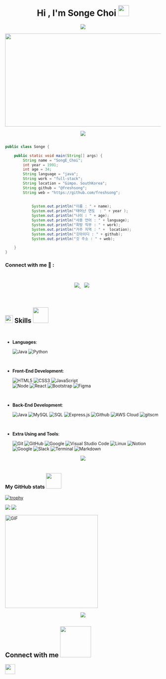 <!-- ### Hi there 👋 -->

<!--
**freshsong/freshsong** is a ✨ _special_ ✨ repository because its `README.md` (this file) appears on your GitHub profile.

Here are some ideas to get you started:

- 🔭 I’m currently working on ...
- 🌱 I’m currently learning ...
- 👯 I’m looking to collaborate on ...
- 🤔 I’m looking for help with ...
- 💬 Ask me about ...
- 📫 How to reach me: ...
- 😄 Pronouns: ...
- ⚡ Fun fact: ...
-->
<!--
[![Typing SVG](https://readme-typing-svg.demolab.com?font=Fira+Code&weight=700&size=25&duration=4000&pause=2000&color=BAB7CA&background=FFFFFF00&center=%EC%A7%84%EC%8B%A4&vCenter=%EA%B1%B0%EC%A7%93&repeat=%EC%A7%84%EC%8B%A4&random=%EA%B1%B0%EC%A7%93&width=500&height=60&lines=Welcome+to+SongE's+GitHub~!)](https://git.io/typing-svg)
-->


<h1 align="center">Hi , I'm Songe Choi <img src="https://media.giphy.com/media/hvRJCLFzcasrR4ia7z/giphy.gif" width="35"></h1>
<p align="center">
  <a href="https://github.com/DenverCoder1/readme-typing-svg"><img src="https://readme-typing-svg.herokuapp.com?font=Time+New+Roman&color=%23C8BE25&size=25&center=true&vCenter=true&width=600&height=100&lines=Fullstack+WebDeveloper+@dev.bella;Computer+Developer+Student;Competitive+Programmer;Always+learning+new+things"></a>
</p>
<img src="https://media.giphy.com/media/v1.Y2lkPTc5MGI3NjExdWJuajF0OGc4ZW4yYmt2ZXZnd3JucHhqbjdjc2w4bHpxN21sZ3l0YiZlcD12MV9pbnRlcm5hbF9naWZfYnlfaWQmY3Q9Zw/3oKIPnAiaMCws8nOsE/giphy.gif" width="600" height="300"/>

<p  align="center">
<img src="https://user-images.githubusercontent.com/73097560/115834477-dbab4500-a447-11eb-908a-139a6edaec5c.gif">             
<br>

```java

public class Songe {

	public static void main(String[] args) {
		String name = "SongE_Choi";
		int year = 1991;
		int age = 34;
	    String language = "java";
	    String work = "full-stack";
		String location = "Gimpo. SouthKorea";
		String github = "@freshsong";
		String web = "https://github.com/freshsong";
	    
			
			System.out.println("이름 : " + name);
			System.out.println("태어난 연도  : " + year );
			System.out.println("나이 : " + age);
			System.out.println("사용 언어 : " + language);
			System.out.println("희망 직무 : " + work);
			System.out.println("거주 지역 : " +  location);
			System.out.println("깃아이디 : " + github);
			System.out.println("깃 주소 : " + web);

	}
}
```


### Connect with me 🔗 :
<br>
<p align='center'>
<a href="racimo.715@gmail.com" target="_blank">
<img src="https://img.shields.io/badge/Gmail-D14836?style=for-the-badge&logo=gmail&logoColor=white">
</a>&nbsp;&nbsp;
<a href="https://www.instagram.com/dev.bella" target="_blank">
<img src="https://img.shields.io/badge/dev.bella-%23E4405F.svg?style=for-the-badge&logo=Instagram&logoColor=white"></a>&nbsp;&nbsp;
</p>
<br>

## <img src="https://media2.giphy.com/media/QssGEmpkyEOhBCb7e1/giphy.gif?cid=ecf05e47a0n3gi1bfqntqmob8g9aid1oyj2wr3ds3mg700bl&rid=giphy.gif" width ="25"><b> Skills</b></b> <img src="https://media.giphy.com/media/7j2hfyeVcDtf2/giphy.gif" width="50" />



<br>



- **Languages**:

    ![Java](https://img.shields.io/badge/Java-ED8B00?style=for-the-badge&logo=java&logoColor=white)
    ![Python](https://img.shields.io/badge/Python-3776AB?style=for-the-badge&logo=python&logoColor=white)

<br>   
    
- **Front-End Development**:

   ![HTML5](https://img.shields.io/badge/HTML5%20-%23E34F26.svg?style=for-the-badge&logo=html5&logoColor=white)
   ![CSS3](https://img.shields.io/badge/CSS%20-%231572B6.svg?style=for-the-badge&logo=css3&logoColor=white)
   ![JavaScript](https://img.shields.io/badge/JavaScript%20-%23F7DF1E.svg?style=for-the-badge&logo=javascript&logoColor=black)   
  ![Node](https://img.shields.io/badge/Node.js-339933?style=for-the-badge&logo=node.js&logoColor=white)
   ![React](https://img.shields.io/badge/React-61DAFB?style=for-the-badge&logo=react&logoColor=black)
   ![Bootstrap](https://img.shields.io/badge/Bootstrap-563D7C?style=for-the-badge&logo=bootstrap&logoColor=white)
  ![Figma](https://img.shields.io/badge/Figma-F24E1E?style=for-the-badge&logo=figma&logoColor=white)
<br>


- **Back-End Development**:

  ![Java](https://img.shields.io/badge/Java-ED8B00?style=for-the-badge&logo=java&logoColor=white)
  ![MySQL](https://img.shields.io/badge/MySQL%20-%231572B6.svg?style=for-the-badge&logo=MySQL&logoColor=black)
  ![SQL](https://img.shields.io/badge/SQL-CC2927?style=for-the-badge&logo=microsoft%20sql%20server&logoColor=white)
  ![Express.js](https://img.shields.io/badge/Express.js-000000?style=for-the-badge&logo=express&logoColor=white)
      ![Github](https://img.shields.io/badge/GitHub%20Pages-%23327FC7.svg?style=for-the-badge&logo=github&logoColor=white)
    ![AWS Cloud](https://img.shields.io/badge/AWS%20cloud-%23327FC7.svg?style=for-the-badge&logo=aws&logoColor=white)
    ![gitscm](https://img.shields.io/badge/Git-F05032?style=for-the-badge&logo=git&logoColor=white)

<br>




- **Extra Using and Tools**:

    ![Git](https://img.shields.io/badge/git-%23F05033.svg?style=for-the-badge&logo=git&logoColor=white)
    ![GitHub](https://img.shields.io/badge/github-%23121011.svg?style=for-the-badge&logo=github&logoColor=white)
    ![Google](https://img.shields.io/badge/google-%234285F4.svg?style=for-the-badge&logo=google&logoColor=white)
    ![Visual Studio Code](https://img.shields.io/badge/Visual%20Studio%20Code-0078d7.svg?style=for-the-badge&logo=visual-studio-code&logoColor=white)
    ![Linux](https://img.shields.io/badge/Linux-FCC624?style=for-the-badge&logo=linux&logoColor=black) 
    ![Notion](https://img.shields.io/badge/Notion-FFFFFF?style=for-the-badge&logo=notion&logoColor=black) 
    ![Google](https://img.shields.io/badge/google-%234285F4.svg?style=for-the-badge&logo=google&logoColor=white)
    ![Slack](https://img.shields.io/badge/slack-%F24E1E.svg?style=for-the-badge&logo=slack&logoColor=white)
    ![Terminal](https://img.shields.io/badge/Terminal-%23054020?style=for-the-badge&logo=gnu-bash&logoColor=white)
    ![Markdown](https://img.shields.io/badge/markdown-%23000000.svg?style=for-the-badge&logo=markdown&logoColor=white)   

<p  align="center">
<img src="https://user-images.githubusercontent.com/73097560/115834477-dbab4500-a447-11eb-908a-139a6edaec5c.gif">             
<br>
<br>

### My GitHub stats <img src="https://media.giphy.com/media/12oufCB0MyZ1Go/giphy.gif" width="50"></h2>

[![trophy](https://github-profile-trophy.vercel.app/?username=freshsong&theme=flat&column=7)](https://github.com/freshsong/github-profile-trophy)



<img src="https://github-readme-stats.vercel.app/api?username=freshsong&count_private=true&show_icons=true" />

<img src="https://github-readme-stats.vercel.app/api/top-langs/?username=freshsong&layout=compact" />

</p>



<img align="center" alt="GIF" height="300px" src="https://media.giphy.com/media/du3J3cXyzhj75IOgvA/giphy.gif" />
<p  align="center">
<img src="https://user-images.githubusercontent.com/73097560/115834477-dbab4500-a447-11eb-908a-139a6edaec5c.gif">             
<br>

<h2> Connect with me <img src='https://raw.githubusercontent.com/ShahriarShafin/ShahriarShafin/main/Assets/handshake.gif' width="100px"> </h2>
<a href = 'https://www.github.com/freshsong'> <img width = '32px' align= 'center' src="https://raw.githubusercontent.com/rahulbanerjee26/githubAboutMeGenerator/main/icons/github.svg"/></a>
  
<br>
<br>
  <br>












